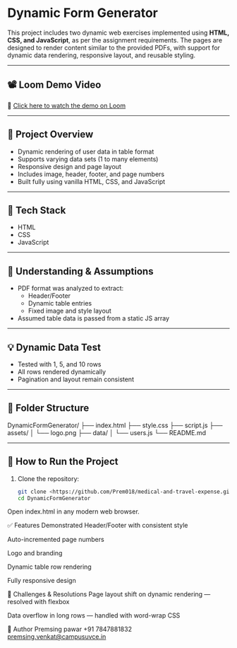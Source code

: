 # Dynamic Form Generator

This project includes two dynamic web exercises implemented using **HTML, CSS, and JavaScript**, as per the assignment requirements. The pages are designed to render content similar to the provided PDFs, with support for dynamic data rendering, responsive layout, and reusable styling.

---

## 📽 Loom Demo Video

🎥 [Click here to watch the demo on Loom](https://www.loom.com/share/ce8e4bfa0a4040ef995796e36b6ff79b?sid=95d47cff-9d4e-4a1f-bd0a-d322e3c56b2e)

---

## 📌 Project Overview

- Dynamic rendering of user data in table format
- Supports varying data sets (1 to many elements)
- Responsive design and page layout
- Includes image, header, footer, and page numbers
- Built fully using vanilla HTML, CSS, and JavaScript

---

## 🔧 Tech Stack

- HTML
- CSS
- JavaScript

---

## 🧠 Understanding & Assumptions

- PDF format was analyzed to extract:
  - Header/Footer
  - Dynamic table entries
  - Fixed image and style layout
- Assumed table data is passed from a static JS array

---

## 💡 Dynamic Data Test

- Tested with 1, 5, and 10 rows
- All rows rendered dynamically
- Pagination and layout remain consistent

---

## 🧱 Folder Structure

DynamicFormGenerator/ ├── index.html ├── style.css ├── script.js ├── assets/ │ └── logo.png ├── data/ │ └── users.js └── README.md


---

## 🚀 How to Run the Project

1. Clone the repository:
   ```bash
   git clone <https://github.com/Prem018/medical-and-travel-expense.git>
   cd DynamicFormGenerator
Open index.html in any modern web browser.

✅ Features Demonstrated
Header/Footer with consistent style

Auto-incremented page numbers

Logo and branding

Dynamic table row rendering

Fully responsive design

📍 Challenges & Resolutions
Page layout shift on dynamic rendering — resolved with flexbox

Data overflow in long rows — handled with word-wrap CSS

📁 Author
Premsing pawar
+91 7847881832
premsing.venkat@campusuvce.in

